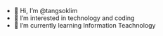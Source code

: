 - 👋 Hi, I’m @tangsoklim
- 👀 I’m interested in technology and coding
- 🌱 I’m currently learning Information Teachnology


<!---
tangsoklim/tangsoklim is a ✨ special ✨ repository because its `README.md` (this file) appears on your GitHub profile.
You can click the Preview link to take a look at your changes.
--->

